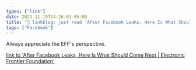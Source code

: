 ```yaml
---
types: ["link"]
date: 2021-11-15T14:26:01-05:00
title: "🔗 linkblog: just read 'After Facebook Leaks, Here Is What Should Come Next | Electronic Frontier Foundation'"
tags: ["Facebook"]
---
```

Always appreciate the EFF's perspective.
 
[link to 'After Facebook Leaks, Here Is What Should Come Next | Electronic Frontier Foundation'](https://www.eff.org/deeplinks/2021/11/after-facebook-leaks-here-what-should-come-next)
